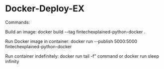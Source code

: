 # Docker-Deploy-EX

Commands:

Build an image: docker build --tag fintechexplained-python-docker .

Run Docker image in container: docker run --publish 5000:5000 fintechexplained-python-docker

Run container indefinitely: docker run <image-name> tail -f” command or docker run <image-name> sleep infinity
